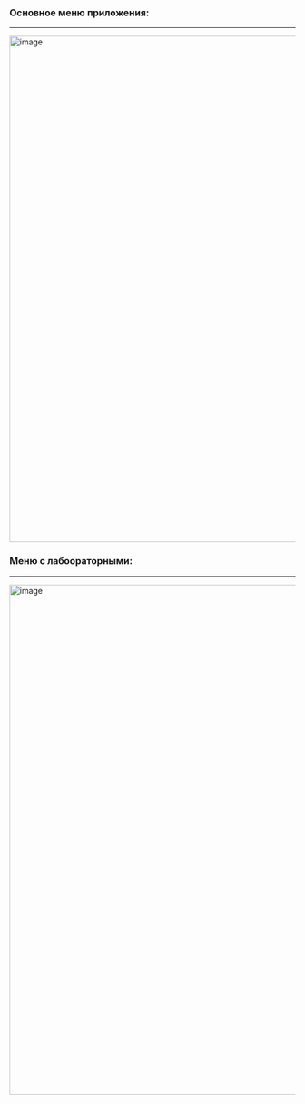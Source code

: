 <h3>Основное меню приложения: </h3>

<hr>

<img width="892" alt="image" src="https://github.com/yaromochka/DSTU/assets/137483082/496d9c69-faac-4b9f-8bf1-96e4e0b197c7">

<h3>Меню с лабоораторными: </h3>

<hr>

<img width="899" alt="image" src="https://github.com/yaromochka/DSTU/assets/137483082/d0c33bd8-e9d8-49de-b35a-89abec890698">

